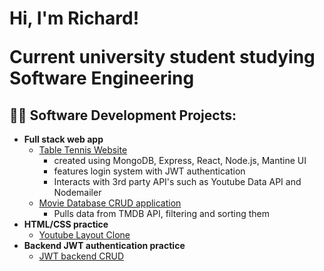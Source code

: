 <h1>Hi, I'm Richard! <br/><p>Current university student studying Software Engineering</p>

<h2>👨‍💻 Software Development Projects:</h2>

- <b>Full stack web app</b>
  - [Table Tennis Website](https://github.com/RichardLi88/WebDev/tree/main/richard_table_tennis)
    - created using MongoDB, Express, React, Node.js, Mantine UI
    - features login system with JWT authentication
    - Interacts with 3rd party API's such as Youtube Data API and Nodemailer
  - [Movie Database CRUD application](https://github.com/RichardLi88/WebDev/tree/main/movieDatabase)
      - Pulls data from TMDB API, filtering and sorting them
- <b>HTML/CSS practice</b>
  - [Youtube Layout Clone](https://github.com/RichardLi88/WebDev/tree/main/youtube_clone)
- <b>Backend JWT authentication practice</b>
  - [JWT backend CRUD](https://github.com/RichardLi88/WebDev/tree/main/jwt_practice)

